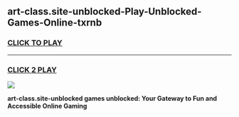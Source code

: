 
## art-class.site-unblocked-Play-Unblocked-Games-Online-txrnb
<h3>
<a href="https://premium76.site?title=art-class.site-unblocked&ref=25A">CLICK TO PLAY</a></h3>
<hr>

<h3>
<a href="https://premium76.site?title=art-class.site-unblocked&ref=25A">CLICK 2 PLAY</a>
  
</h3>

<a href="https://premium76.site?title=art-class.site-unblocked&ref=25A"><img src="https://clearcache.store/games.png"></a>


**art-class.site-unblocked games unblocked: Your Gateway to Fun and Accessible Online Gaming**
